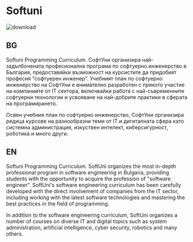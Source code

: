 # Softuni
![download](https://user-images.githubusercontent.com/82751982/178098671-25ff2c3d-8e38-42a9-9fc6-cec4af9f7c30.png)
<p>
<h2>BG</h2>
Softuni Programming Curriculum.
СофтУни организира най-задълбочената професионална програма по софтуерно инженерство в България, предоставяйки възможност на курсистите да придобият професия "софтуерен инженер". Учебният план по софтуерно инженерство на СофтУни е внимателно разработен с прякото участие на компаниите от IT сектора, включвайки работа с най-съвременните софтуерни технологии и усвояване на най-добрите практики в сферата на програмирането.

Освен учебния план по софтуерно инженерство, СофтУни организира редица курсове на разнообразни теми от IT и дигиталната сфера като системна администрация, изкуствен интелект, киберсигурност, роботика и много други.

<h2>EN</h2>
Softuni Programming Curriculum.
SoftUni organizes the most in-depth professional program in software engineering in Bulgaria, providing students with the opportunity to acquire the profession of "software engineer". SoftUni's software engineering curriculum has been carefully developed with the direct involvement of companies from the IT sector, including working with the latest software technologies and mastering the best practices in the field of programming.

In addition to the software engineering curriculum, SoftUni organizes a number of courses on diverse IT and digital topics such as system administration, artificial intelligence, cyber security, robotics and many others.
 </p>
